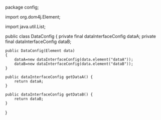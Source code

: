 package config;

import org.dom4j.Element;

import java.util.List;

public class DataConfig
{
    private final dataInterfaceConfig dataA;
    private final dataInterfaceConfig dataB;

    public DataConfig(Element data)
    {
        dataA=new dataInterfaceConfig(data.element("dataA"));
        dataB=new dataInterfaceConfig(data.element("dataB"));
    }

    public dataInterfaceConfig getDataA() {
        return dataA;
    }

    public dataInterfaceConfig getDataB() {
        return dataB;
    }
}

